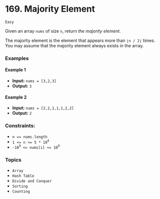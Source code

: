 # 169. Majority Element
`Easy`

Given an array `nums` of size `n`, return *the majority element*.

The majority element is the element that appears more than `⌊n / 2⌋` times. You may assume that the majority element always exists in the array.

### Examples

#### Example 1
- **Input:** `nums = [3,2,3]`
- **Output:** `3`

#### Example 2
- **Input:** `nums = [2,2,1,1,1,2,2]`
- **Output:** `2`

### Constraints:
- `n == nums.length`
- `1 <= n <= 5 * 10`<sup>`4`</sup>
- `-10`<sup>`9`</sup>` <= nums[i] <= 10`<sup>`9`</sup>

### Topics
- `Array`
- `Hash Table`
- `Divide and Conquer`
- `Sorting`
- `Counting`

